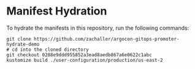 # Manifest Hydration

To hydrate the manifests in this repository, run the following commands:

```shell
git clone https://github.com/zachaller/argocon-gitops-promoter-hydrate-demo
# cd into the cloned directory
git checkout 0288e9ddd955852a3ead8aedb867a6e0622c1abc
kustomize build ./user-configuration/production/us-east-2
```
